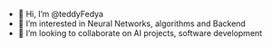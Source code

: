 - 👋 Hi, I’m @teddyFedya
- 👀 I’m interested in Neural Networks, algorithms and Backend 
- 💞️ I’m looking to collaborate on AI projects, software development

<!---
teddyFedya/teddyFedya is a ✨ special ✨ repository because its `README.md` (this file) appears on your GitHub profile.
You can click the Preview link to take a look at your changes.
--->
